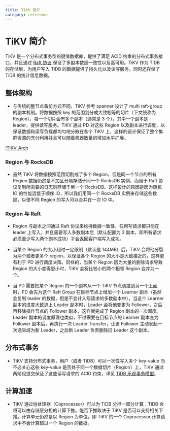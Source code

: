 ```yaml
---
title: TiKV 简介
category: reference
---
```


# TiKV 简介

TiKV 是一个分布式事务型的键值数据库，提供了满足 ACID 约束的分布式事务接口，并且通过 [Raft 协议](https://raft.github.io/raft.pdf) 保证了多副本数据一致性以及高可用。TiKV 作为 TiDB 的存储层，为用户写入 TiDB 的数据提供了持久化以及读写服务，同时还存储了 TiDB 的统计信息数据。

## 整体架构

- 与传统的整节点备份方式不同，TiKV 参考 spanner 设计了 multi raft-group 的副本机制。将数据按照 key 的范围划分成大致相等的切片（下文统称为 Region），每一个切片会有多个副本（通常是 3 个），其中一个副本是 leader，提供读写服务。TiKV 通过 PD 对这些 Region 以及副本进行调度，以保证数据和读写负载都均匀地分散在各个 TiKV 上，这样的设计保证了整个集群资源的充分利用并且可以随着机器数量的增加水平扩展。

[!TiKV-Arch](/media/tikv-arch.png)

### Region 与 RocksDB

- 虽然 TiKV 将数据按照范围切割成了多个 Region，但是同一个节点的所有 Region 数据仍然是不加区分地存储于同一个 RocksDB 实例，而用于 Raft 协议复制所需要的日志则存储于另一个 RocksDB。这样设计的原因是因为随机 IO 的性能远低于顺序 IO，所以我们用同一个 RocksDB 实例来存储这些数据，以便不同 Region 的写入可以合并在一次 IO 中。

### Region 与 Raft

- Region 与副本之间通过 Raft 协议来维持数据一致性，任何写请求都只能在 leader 上写入，并且需要写入多数副本后（默认配置为 3 副本，即所有请求必须至少写入两个副本成功）才会返回客户端写入成功。

- 当某个 Region 的大小超过一定限制（默认是 144MB）后，TiKV 会将他分裂为两个或者更多个 region，以保证各个 Region 的大小是大致接近的，这样更有利于 PD 进行调度决策。同样的，当某个 Region 因为大量的删除请求导致 Region 的大小变得更小时，TiKV 会将比较小的两个相邻 Region 合并为一个。

- 当 PD 需要把某个 Region 的一个副本从一个 TiKV 节点调度到另一个上面时，PD 会先为这个 Raft Group 在目标节点上增加一个 Learner 副本（虽然会复制 leader 的数据，但是不会计入写请求的多数副本中），当这个 Learner 副本的进度大致追上 Leader 副本时，Leader 会将他变更为 Follower，之后再移除操作节点的 Follower 副本，这样就完成了 Region 副本的一次调度。Leader 副本的调度原理也类似，不过需要在目标节点的 Learner 副本变为 Follower 副本后，再执行一次 Leader Transfer，让该 Follower 主动发起一次选举成为新 Leader，之后新 Leader 负责删除旧 Leader 这个副本。

## 分布式事务

- TiKV 支持分布式事务，用户（或者 TiDB）可以一次性写入多个 key-value 而不必关心这些 key-value 是否处于同一个数据切片（Region）上，TiKV 通过两阶段提交保证了这些读写请求的 ACID 约束，详见 [TiDB 乐观事务模型](/optimistic-transaction.md)。

## 计算加速

- TiKV 通过协处理器（Coprocessor）可以为 TiDB 分担一部分计算：TiDB 会将可以由存储层分担的计算下推。能否下推取决于 TiKV 是否可以支持相关下推。计算单元仍然是以 Region 为单位，即 TiKV 的一个 Coprocessor 计算请求中不会计算超过一个 Region 的数据。

